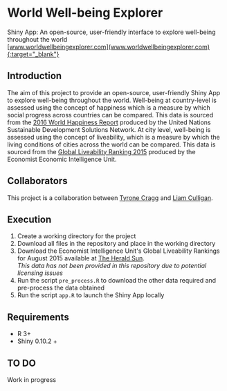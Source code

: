 # World Well-being Explorer
Shiny App: An open-source, user-friendly interface to explore well-being throughout the world <br>
[www.worldwellbeingexplorer.com](www.worldwellbeingexplorer.com){:target="_blank"}

## Introduction
The aim of this project to provide an open-source, user-friendly Shiny App to explore well-being throughout the world. Well-being at country-level is assessed using the concept
of happiness which is a measure by which social progress across countries can be compared. This data is sourced from the [2016 World Happiness Report](http://worldhappiness.report/)
produced by the United Nations Sustainable Development Solutions Network. At city level, well-being is assessed using the concept of liveability, which is a measure by which the 
living conditions of cities across the world can be compared. This data is sourced from the [Global Liveability Ranking 2015](http://www.eiu.com/liveability2015) produced by
the Economist Economic Intelligence Unit.

## Collaborators
This project is a collaboration between [Tyrone Cragg]() and [Liam Culligan](https://www.linkedin.com/in/liam-culligan-81156b11b?trk=hp-identity-name).

## Execution
1. Create a working directory for the project 
2. Download all files in the repository and place in the working directory
3. Download the Economist Intelligence Unit's Global Liveability Rankings for August 2015 available at [The Herald Sun](http://media.heraldsun.com.au/files/liveability.pdf). <br>
*This data has not been provided in this repository due to potential licensing issues*
4. Run the script `pre_process.R` to download the other data required and pre-process the data obtained
5. Run the script `app.R` to launch the Shiny App locally

## Requirements
* R 3+
* Shiny 0.10.2 +

## TO DO
Work in progress
